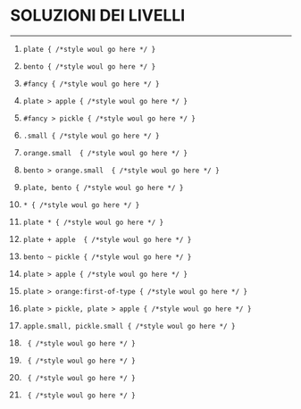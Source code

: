 
# SOLUZIONI DEI LIVELLI

___

1.  ` plate
{
    /*style woul go here */
} ` 

2.  ` bento
{
    /*style woul go here */
} ` 

3.  ` #fancy
{
    /*style woul go here */
} ` 

4.  ` plate > apple
{
    /*style woul go here */
} ` 

5.  ` #fancy > pickle
{
    /*style woul go here */
} ` 

6.  ` .small
{
    /*style woul go here */
} ` 

7.  `orange.small 
{
    /*style woul go here */
} ` 
8.  ` bento > orange.small 
{
    /*style woul go here */
} ` 

9.  ` plate, bento
{
    /*style woul go here */
} ` 
8.  ` *
{
    /*style woul go here */
} ` 

11.  ` plate *
{
    /*style woul go here */
} ` 
12.  ` plate + apple 
{
    /*style woul go here */
} ` 

13.  ` bento ~ pickle
{
    /*style woul go here */
} ` 
14.  ` plate > apple
{
    /*style woul go here */
} ` 

15.  ` plate > orange:first-of-type
{
    /*style woul go here */
} ` 
16.  ` plate > pickle, plate > apple
{
    /*style woul go here */
} ` 

17.  ` apple.small, pickle.small
{
    /*style woul go here */
} ` 
18.  ` 
{
    /*style woul go here */
} ` 

19.  ` 
{
    /*style woul go here */
} ` 
20.  ` 
{
    /*style woul go here */
} ` 

21.  ` 
{
    /*style woul go here */
} ` 
